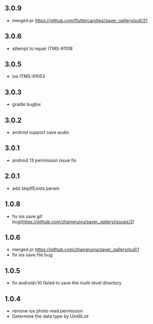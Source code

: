 ## 3.0.9

* merged pr https://github.com/fluttercandies/saver_gallery/pull/21

## 3.0.6

* attempt to repair ITMS-91108

## 3.0.5

* ios ITMS-91053

## 3.0.3

* gradle bugbix

## 3.0.2

* android support save audio 
## 3.0.1

* android 13 permission issue fix

## 2.0.1

* add skipIfExists param

## 1.0.8

* fix ios save gif bug(https://github.com/zhangruiyu/saver_gallery/issues/2)

## 1.0.6

* merged pr https://github.com/zhangruiyu/saver_gallery/pull/1
* fix ios save file bug 

## 1.0.5

* fix android<10 failed to save the multi-level directory

## 1.0.4


* remove ios photo read permission
* Determine the data type by Uint8List


